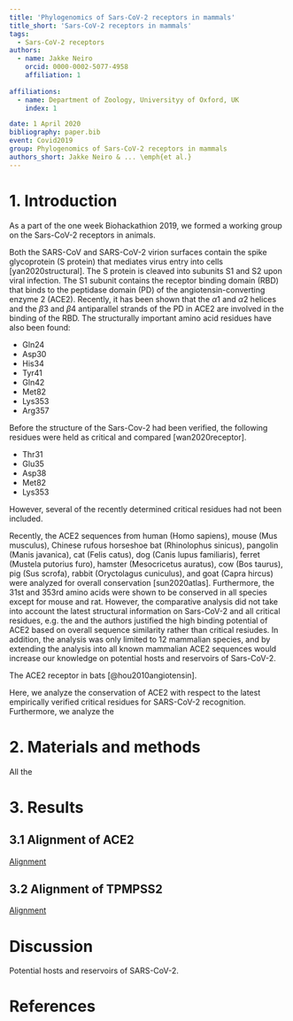 ```yaml
---
title: 'Phylogenomics of Sars-CoV-2 receptors in mammals'
title_short: 'Sars-CoV-2 receptors in mammals'
tags:
  - Sars-CoV-2 receptors
authors:
  - name: Jakke Neiro
    orcid: 0000-0002-5077-4958
    affiliation: 1
    
affiliations:
  - name: Department of Zoology, Universityy of Oxford, UK
    index: 1

date: 1 April 2020
bibliography: paper.bib
event: Covid2019
group: Phylogenomics of Sars-CoV-2 receptors in mammals
authors_short: Jakke Neiro & ... \emph{et al.}
---
```


<!--

The paper.md, bibtex and figure file can be found in this repo:

  https://github.com/journal-of-research-objects/Example-BioHackrXiv-Paper

To modify, please clone the repo. You can generate PDF of the paper by
pasting above link (or yours) in

  http://biohackrxiv.genenetwork.org/

-->

# 1. Introduction

As a part of the one week Biohackathion 2019, we formed a working group on the Sars-CoV-2 receptors in animals.

Both the SARS-CoV and SARS-CoV-2 virion surfaces contain the spike glycoprotein (S protein) that mediates virus entry into cells [yan2020structural]. The S protein is cleaved into subunits S1 and S2 upon viral infection. The S1 subunit contains the receptor binding domain (RBD) that binds to the peptidase domain (PD) of the angiotensin-converting enzyme 2 (ACE2). Recently, it has been shown that the $\alpha1$ and $\alpha2$ helices and the $\beta3$ and $\beta4$ antiparallel strands of the PD in ACE2 are involved in the binding of the RBD. The structurally important amino acid residues have also been found:

* Gln24 
* Asp30
* His34
* Tyr41
* Gln42
* Met82
* Lys353
* Arg357

Before the structure of the Sars-Cov-2 had been verified, the following residues were held as critical and compared [wan2020receptor].

* Thr31
* Glu35
* Asp38
* Met82
* Lys353

However, several of the recently determined critical residues had not been included. 

Recently, the ACE2 sequences from human (Homo sapiens), mouse (Mus musculus), Chinese rufous horseshoe bat (Rhinolophus sinicus), pangolin (Manis javanica), cat (Felis catus), dog (Canis lupus familiaris), ferret (Mustela putorius furo), hamster (Mesocricetus auratus), cow (Bos taurus), pig (Sus scrofa), rabbit (Oryctolagus cuniculus), and goat (Capra hircus) were analyzed for overall conservation [sun2020atlas]. Furthermore, the 31st and 353rd amino acids were shown to be conserved in all species except for mouse and rat. However, the comparative analysis did not take into account the latest structural information on Sars-CoV-2 and all critical residues, e.g. the  and the authors justified the high binding potential of ACE2 based on overall sequence similarity rather than critical resiudes. In addition, the analysis was only limited to 12 mammalian species, and by extending the analysis into all known mammalian ACE2 sequences would increase our knowledge on potential hosts and reservoirs of Sars-CoV-2. 

The ACE2 receptor in bats [@hou2010angiotensin].



Here, we analyze the conservation of ACE2 with respect to the latest empirically verified critical residues for SARS-CoV-2 recognition. Furthermore, we analyze the 




# 2. Materials and methods
All the 

# 3. Results

## 3.1  Alignment of ACE2

[Alignment](https://jakke-neiro.github.io/covid-19-bh20/ACE2_MView.html)


## 3.2 Alignment of TPMPSS2

[Alignment](https://jakke-neiro.github.io/covid-19-bh20/TMPSS2_MView.html)

# Discussion

Potential hosts and reservoirs of SARS-CoV-2. 

# References
